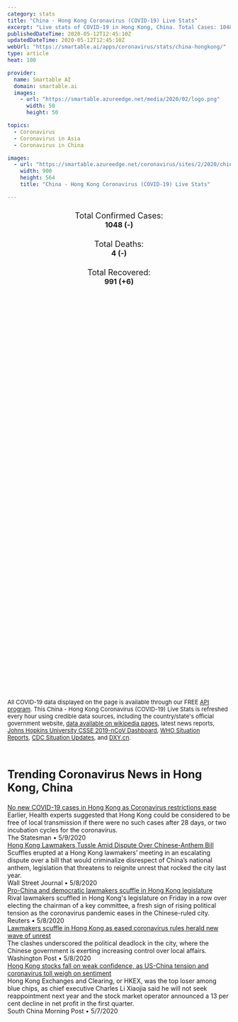```yaml
---
category: stats
title: "China - Hong Kong Coronavirus (COVID-19) Live Stats"
excerpt: "Live stats of COVID-19 in Hong Kong, China. Total Cases: 1048 (-), Deaths: 4 (-), Recoveries: 991(+6)."
publishedDateTime: 2020-05-12T12:45:10Z
updatedDateTime: 2020-05-12T12:45:10Z
webUrl: "https://smartable.ai/apps/coronavirus/stats/china-hongkong/"
type: article
heat: 100

provider:
  name: Smartable AI
  domain: smartable.ai
  images:
    - url: "https://smartable.azureedge.net/media/2020/02/logo.png"
      width: 50
      height: 50

topics:
  - Coronavirus
  - Coronavirus in Asia
  - Coronavirus in China

images:
  - url: "https://smartable.azureedge.net/coronavirus/sites/2/2020/china-hongkong.jpg"
    width: 900
    height: 564
    title: "China - Hong Kong Coronavirus (COVID-19) Live Stats"

---
```

<div class="total-stats" style="text-align: center;">
    <h3>
	    <div style="font-size: 18px; font-weight: 400;">Total Confirmed Cases:</div>
	    1048 (-)
    </h3>
    <h3>
	    <div style="font-size: 18px; font-weight: 400;">Total Deaths:</div>
	    4 (-)
    </h3>
    <h3>
	    <div style="font-size: 18px; font-weight: 400;">Total Recovered:</div>
	    991 (<span class='green'>+6</span>)
    </h3>
</div>

<script type="text/javascript" src="https://www.gstatic.com/charts/loader.js"></script>

<div id="time_series_chart" style="width: 100%; height: 400px;"></div>
<script type="text/javascript">
  google.charts.load('current', {'packages':['corechart']});
  google.charts.setOnLoadCallback(drawChart);
  function drawChart() {
    var data = google.visualization.arrayToDataTable([
      ['Date', 'Total Cases', 'Total Deaths', 'Total Recovered'],
      ['1/22/2020', 0, 0, 0],['1/23/2020', 2, 0, 0],['1/24/2020', 2, 0, 0],['1/25/2020', 5, 0, 0],['1/26/2020', 8, 0, 0],['1/27/2020', 8, 0, 0],['1/28/2020', 8, 0, 0],['1/29/2020', 10, 0, 0],['1/30/2020', 10, 0, 0],['1/31/2020', 12, 0, 0],['2/1/2020', 13, 0, 0],['2/2/2020', 15, 0, 0],['2/3/2020', 15, 0, 0],['2/4/2020', 17, 1, 0],['2/5/2020', 21, 1, 0],['2/6/2020', 24, 1, 0],['2/7/2020', 25, 1, 0],['2/8/2020', 26, 1, 0],['2/9/2020', 29, 1, 0],['2/10/2020', 38, 1, 0],['2/11/2020', 49, 1, 0],['2/12/2020', 50, 1, 1],['2/13/2020', 53, 1, 1],['2/14/2020', 56, 1, 1],['2/15/2020', 56, 1, 1],['2/16/2020', 57, 1, 2],['2/17/2020', 60, 1, 2],['2/18/2020', 62, 1, 2],['2/19/2020', 63, 2, 5],['2/20/2020', 68, 2, 5],['2/21/2020', 68, 2, 5],['2/22/2020', 69, 2, 6],['2/23/2020', 74, 2, 11],['2/24/2020', 79, 2, 19],['2/25/2020', 84, 2, 19],['2/26/2020', 91, 2, 24],['2/27/2020', 92, 2, 24],['2/28/2020', 94, 2, 30],['2/29/2020', 95, 2, 33],['3/1/2020', 96, 2, 36],['3/2/2020', 100, 2, 36],['3/3/2020', 100, 2, 37],['3/4/2020', 105, 2, 37],['3/5/2020', 105, 2, 43],['3/6/2020', 107, 2, 46],['3/7/2020', 108, 2, 51],['3/8/2020', 114, 3, 58],['3/9/2020', 115, 3, 59],['3/10/2020', 120, 3, 65],['3/11/2020', 126, 3, 65],['3/12/2020', 132, 4, 77],['3/13/2020', 138, 4, 78],['3/14/2020', 142, 4, 81],['3/15/2020', 149, 4, 84],['3/16/2020', 157, 4, 88],['3/17/2020', 168, 4, 92],['3/18/2020', 193, 4, 95],['3/19/2020', 208, 4, 98],['3/20/2020', 256, 4, 98],['3/21/2020', 274, 4, 100],['3/22/2020', 318, 4, 100],['3/23/2020', 356, 4, 100],['3/24/2020', 387, 4, 102],['3/25/2020', 411, 4, 106],['3/26/2020', 454, 4, 110],['3/27/2020', 519, 4, 111],['3/28/2020', 582, 4, 112],['3/29/2020', 642, 4, 118],['3/30/2020', 683, 4, 124],['3/31/2020', 715, 4, 128],['4/1/2020', 766, 4, 147],['4/2/2020', 802, 4, 154],['4/3/2020', 845, 4, 173],['4/4/2020', 862, 4, 173],['4/5/2020', 891, 4, 206],['4/6/2020', 915, 4, 216],['4/7/2020', 936, 4, 236],['4/8/2020', 961, 4, 264],['4/9/2020', 974, 4, 293],['4/10/2020', 990, 4, 309],['4/11/2020', 1001, 4, 336],['4/12/2020', 1005, 4, 360],['4/13/2020', 1010, 4, 397],['4/14/2020', 1013, 4, 434],['4/15/2020', 1017, 4, 459],['4/16/2020', 1018, 4, 485],['4/17/2020', 1022, 4, 533],['4/18/2020', 1024, 4, 568],['4/19/2020', 1026, 4, 602],['4/20/2020', 1026, 4, 630],['4/21/2020', 1030, 4, 650],['4/22/2020', 1034, 4, 678],['4/23/2020', 1036, 4, 699],['4/24/2020', 1036, 4, 725],['4/25/2020', 1038, 4, 753],['4/26/2020', 1038, 4, 772],['4/27/2020', 1038, 4, 787],['4/28/2020', 1038, 4, 811],['4/29/2020', 1038, 4, 830],['4/30/2020', 1038, 4, 846],['5/1/2020', 1039, 4, 855],['5/2/2020', 1040, 4, 864],['5/3/2020', 1040, 4, 879],['5/4/2020', 1041, 4, 900],['5/5/2020', 1041, 4, 920],['5/6/2020', 1041, 4, 932],['5/7/2020', 1045, 4, 944],['5/8/2020', 1045, 4, 960],['5/9/2020', 1045, 4, 967],['5/10/2020', 1048, 4, 982],['5/11/2020', 1048, 4, 985],['5/12/2020', 1048, 4, 991],
    ]);
    var options = {
      curveType: 'none',
      chartArea: {'width': '80%', 'height': '80%'},
      legend: { position: 'top' },
      lineWidth: 5,
      colors: ['#f60109', '#444444', '#81B71F']
    };
    var chart = new google.visualization.LineChart(document.getElementById('time_series_chart'));
    chart.draw(data, options);
  }
</script>

<div id="geo_chart" style="width: 100%; height: 500px;"></div>
<script type="text/javascript">
  google.charts.load('current', {
    'packages':['geochart'],
    'mapsApiKey': 'AIzaSyDk1HhVhLaveyKrUhhHZ5YwzIpEcbdal6U'
  });
  google.charts.setOnLoadCallback(drawRegionsMap);
  function drawRegionsMap() {
    var data = google.visualization.arrayToDataTable([
      ['Location', 'Total Cases', 'Total Deaths'],
      ["Hong Kong SAR", 1048, 4]
    ]);
    var options = {
      backgroundColor: {fill:'transparent',stroke:'#FFF' ,strokeWidth:0 }, 
      region: 'CN',
      resolution: 'provinces', 
      legend: 'none',
      colorAxis: {
          colors: ['#FFE2E2', '#f60109']
      }
    };
    var chart = new google.visualization.GeoChart(document.getElementById('geo_chart'));
    chart.draw(data, options);
  };
</script>



<span style="font-size: 13px">All COVID-19 data displayed on the page is available through our FREE <a href="https://developer.smartable.ai">API program</a>. This China - Hong Kong Coronavirus (COVID-19) Live Stats is refreshed every hour using credible data sources, including the country/state's official government website, <a href="https://en.wikipedia.org/wiki/2019%E2%80%9320_coronavirus_pandemic" target="_blank">data available on wikipedia pages</a>, latest news reports, <a href="https://systems.jhu.edu/research/public-health/ncov/" target="_blank">Johns Hopkins University CSSE 2019-nCoV Dashboard</a>, <a href="https://www.who.int/emergencies/diseases/novel-coronavirus-2019/situation-reports" target="_blank">WHO Situation Reports</a>, <a href="https://www.cdc.gov/coronavirus/2019-ncov/index.html" target="_blank">CDC Situation Updates</a>, and <a href="https://ncov.dxy.cn/ncovh5/view/pneumonia" target="_blank">DXY.cn</a>.</span>


<h2 id="news" class="center" style="margin-top: 60px; font-size: 25px;">Trending Coronavirus News in Hong Kong, China</h2>
<div class="row">
<div class="col-md-6 col-sm-12">
  <div class="content-card">
	<a href="https://www.thestatesman.com/coronavirus/no-new-covid-19-cases-hong-kong-coronavirus-restrictions-ease-1502886122.html"><div class="card-image" style="background-image: url(https://www.thestatesman.com/wp-content/uploads/2020/05/hong-Kong.jpg)"></div></a>
	<div class="content">
		<div class="card-title"><a href="https://www.thestatesman.com/coronavirus/no-new-covid-19-cases-hong-kong-coronavirus-restrictions-ease-1502886122.html">No new COVID-19 cases in Hong Kong as Coronavirus restrictions ease</a></div>
		<div class="card-excerpt">Earlier, Health experts suggested that Hong Kong could be considered to be free of local transmission if there were no such cases after 28 days, or two incubation cycles for the coronavirus.</div>
		<div class="card-meta">
			<span class="card-provider">The Statesman</span> • <span class="card-date">5/9/2020</span>
		</div>
	</div>
  </div>
</div>
<div class="col-md-6 col-sm-12">
  <div class="content-card">
	<a href="https://www.wsj.com/articles/hong-kong-lawmakers-tussle-amid-dispute-over-chinese-anthem-bill-11588957994"><div class="card-image" style="background-image: url(https://images.wsj.net/im-185126/social)"></div></a>
	<div class="content">
		<div class="card-title"><a href="https://www.wsj.com/articles/hong-kong-lawmakers-tussle-amid-dispute-over-chinese-anthem-bill-11588957994">Hong Kong Lawmakers Tussle Amid Dispute Over Chinese-Anthem Bill</a></div>
		<div class="card-excerpt">Scuffles erupted at a Hong Kong lawmakers’ meeting in an escalating dispute over a bill that would criminalize disrespect of China’s national anthem, legislation that threatens to reignite unrest that rocked the city last year.</div>
		<div class="card-meta">
			<span class="card-provider">Wall Street Journal</span> • <span class="card-date">5/8/2020</span>
		</div>
	</div>
  </div>
</div>
<div class="col-md-6 col-sm-12">
  <div class="content-card">
	<a href="https://www.reuters.com/article/uk-hongkong-politics-idUKKBN22K0SM"><div class="card-image" style="background-image: url(https://s3.reutersmedia.net/resources/r/?m=02&d=20200508&t=2&i=1517914368&w=&fh=545px&fw=&ll=&pl=&sq=&r=LYNXMPEG470HL)"></div></a>
	<div class="content">
		<div class="card-title"><a href="https://www.reuters.com/article/uk-hongkong-politics-idUKKBN22K0SM">Pro-China and democratic lawmakers scuffle in Hong Kong legislature</a></div>
		<div class="card-excerpt">Rival lawmakers scuffled in Hong Kong's legislature on Friday in a row over electing the chairman of a key committee, a fresh sign of rising political tension as the coronavirus pandemic eases in the Chinese-ruled city.</div>
		<div class="card-meta">
			<span class="card-provider">Reuters</span> • <span class="card-date">5/8/2020</span>
		</div>
	</div>
  </div>
</div>
<div class="col-md-6 col-sm-12">
  <div class="content-card">
	<a href="https://www.washingtonpost.com/world/asia_pacific/scuffles-erupt-in-hong-kong-legislature-as-eased-virus-rules-herald-new-unrest/2020/05/08/ba3dfb06-9101-11ea-9322-a29e75effc93_story.html"><div class="card-image" style="background-image: url(https://www.washingtonpost.com/resizer/j3HJCTpXYlG_0HuzuhrJCxum534=/1440x0/smart/arc-anglerfish-washpost-prod-washpost.s3.amazonaws.com/public/XCIWOQERBYI6VIF4J2NNJBTNEE.jpg)"></div></a>
	<div class="content">
		<div class="card-title"><a href="https://www.washingtonpost.com/world/asia_pacific/scuffles-erupt-in-hong-kong-legislature-as-eased-virus-rules-herald-new-unrest/2020/05/08/ba3dfb06-9101-11ea-9322-a29e75effc93_story.html">Lawmakers scuffle in Hong Kong as eased coronavirus rules herald new wave of unrest</a></div>
		<div class="card-excerpt">The clashes underscored the political deadlock in the city, where the Chinese government is exerting increasing control over local affairs.</div>
		<div class="card-meta">
			<span class="card-provider">Washington Post</span> • <span class="card-date">5/8/2020</span>
		</div>
	</div>
  </div>
</div>
<div class="col-md-6 col-sm-12">
  <div class="content-card">
	<a href="https://www.scmp.com/business/money/market-snapshot/article/3083335/hong-kong-stocks-fall-weak-confidence-us-china"><div class="card-image" style="background-image: url(https://cdn.i-scmp.com/sites/default/files/styles/og_image_scmp_generic/public/d8/images/methode/2020/05/07/d119dbba-9043-11ea-a674-527cfdef49ee_image_hires_175516.jpg?itok=Q0QqycXK&v=1588845324)"></div></a>
	<div class="content">
		<div class="card-title"><a href="https://www.scmp.com/business/money/market-snapshot/article/3083335/hong-kong-stocks-fall-weak-confidence-us-china">Hong Kong stocks fall on weak confidence, as US-China tension and coronavirus toll weigh on sentiment</a></div>
		<div class="card-excerpt">Hong Kong Exchanges and Clearing, or HKEX, was the top loser among blue chips, as chief executive Charles Li Xiaojia said he will not seek reappointment next year and the stock market operator announced a 13 per cent decline in net profit in the first quarter.</div>
		<div class="card-meta">
			<span class="card-provider">South China Morning Post</span> • <span class="card-date">5/7/2020</span>
		</div>
	</div>
  </div>
</div>

</div>

